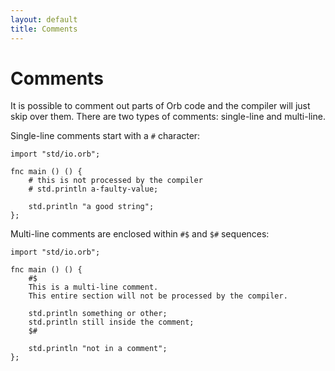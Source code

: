 ```yaml
---
layout: default
title: Comments
---
```

# Comments

It is possible to comment out parts of Orb code and the compiler will just skip over them. There are two types of comments: single-line and multi-line.

Single-line comments start with a `#` character:

```
import "std/io.orb";

fnc main () () {
    # this is not processed by the compiler
    # std.println a-faulty-value;

    std.println "a good string";
};
```

Multi-line comments are enclosed within `#$` and `$#` sequences:

```
import "std/io.orb";

fnc main () () {
    #$
    This is a multi-line comment.
    This entire section will not be processed by the compiler.

    std.println something or other;
    std.println still inside the comment;
    $#

    std.println "not in a comment";
};
```